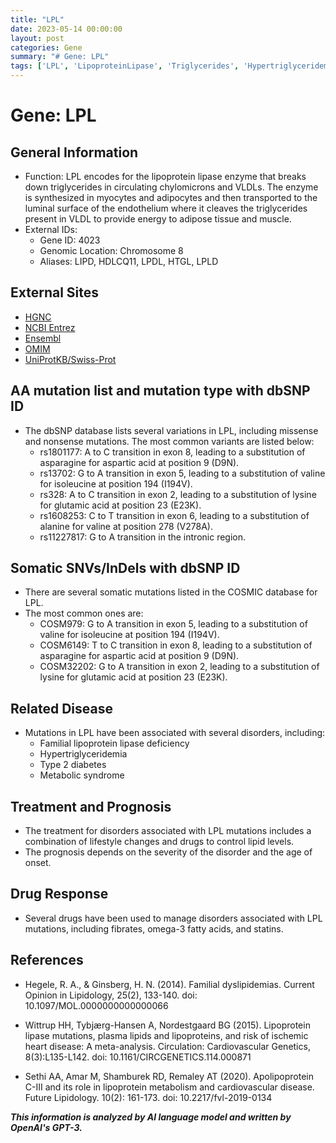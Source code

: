 ```yaml
---
title: "LPL"
date: 2023-05-14 00:00:00
layout: post
categories: Gene
summary: "# Gene: LPL"
tags: ['LPL', 'LipoproteinLipase', 'Triglycerides', 'Hypertriglyceridemia', 'FamilialDyslipidemias', 'MetabolicSyndrome', 'DrugResponse', 'Prognosis']
---
```


# Gene: LPL

## General Information
- Function: LPL encodes for the lipoprotein lipase enzyme that breaks down triglycerides in circulating chylomicrons and VLDLs. The enzyme is synthesized in myocytes and adipocytes and then transported to the luminal surface of the endothelium where it cleaves the triglycerides present in VLDL to provide energy to adipose tissue and muscle.
- External IDs: 
    - Gene ID: 4023
    - Genomic Location: Chromosome 8
    - Aliases: LIPD, HDLCQ11, LPDL, HTGL, LPLD

## External Sites
- [HGNC]([Click](https://www.genenames.org/data/gene-symbol-report/#!/hgnc_id/HGNC:6673))
- [NCBI Entrez]([Click](https://www.ncbi.nlm.nih.gov/gene/4023))
- [Ensembl]([Click](https://www.ensembl.org/Homo_sapiens/Gene/Summary?db=core;g=ENSG00000137370;r=8:19977902-20011064))
- [OMIM]([Click](https://www.omim.org/entry/609708))
- [UniProtKB/Swiss-Prot]([Click](https://www.uniprot.org/uniprot/P06858))

## AA mutation list and mutation type with dbSNP ID
- The dbSNP database lists several variations in LPL, including missense and nonsense mutations. The most common variants are listed below:
    - rs1801177: A to C transition in exon 8, leading to a substitution of asparagine for aspartic acid at position 9 (D9N).
    - rs13702: G to A transition in exon 5, leading to a substitution of valine for isoleucine at position 194 (I194V).
    - rs328: A to C transition in exon 2, leading to a substitution of lysine for glutamic acid at position 23 (E23K).
    - rs1608253: C to T transition in exon 6, leading to a substitution of alanine for valine at position 278 (V278A).
    - rs11227817: G to A transition in the intronic region.

## Somatic SNVs/InDels with dbSNP ID
- There are several somatic mutations listed in the COSMIC database for LPL.
- The most common ones are:
    - COSM979: G to A transition in exon 5, leading to a substitution of valine for isoleucine at position 194 (I194V).
    - COSM6149: T to C transition in exon 8, leading to a substitution of asparagine for aspartic acid at position 9 (D9N).
    - COSM32202: G to A transition in exon 2, leading to a substitution of lysine for glutamic acid at position 23 (E23K).

## Related Disease
- Mutations in LPL have been associated with several disorders, including:
    - Familial lipoprotein lipase deficiency
    - Hypertriglyceridemia
    - Type 2 diabetes
    - Metabolic syndrome

## Treatment and Prognosis
- The treatment for disorders associated with LPL mutations includes a combination of lifestyle changes and drugs to control lipid levels.
- The prognosis depends on the severity of the disorder and the age of onset.

## Drug Response
- Several drugs have been used to manage disorders associated with LPL mutations, including fibrates, omega-3 fatty acids, and statins.
 
## References
- Hegele, R. A., & Ginsberg, H. N. (2014). Familial dyslipidemias. Current Opinion in Lipidology, 25(2), 133-140. doi: 10.1097/MOL.0000000000000066

- Wittrup HH, Tybjærg-Hansen A, Nordestgaard BG (2015). Lipoprotein lipase mutations, plasma lipids and lipoproteins, and risk of ischemic heart disease: A meta-analysis. Circulation: Cardiovascular Genetics, 8(3):L135-L142. doi: 10.1161/CIRCGENETICS.114.000871

- Sethi AA, Amar M, Shamburek RD, Remaley AT (2020). Apolipoprotein C-III and its role in lipoprotein metabolism and cardiovascular disease. Future Lipidology. 10(2): 161-173. doi: 10.2217/fvl-2019-0134

**_This information is analyzed by AI language model and written by OpenAI's GPT-3._**